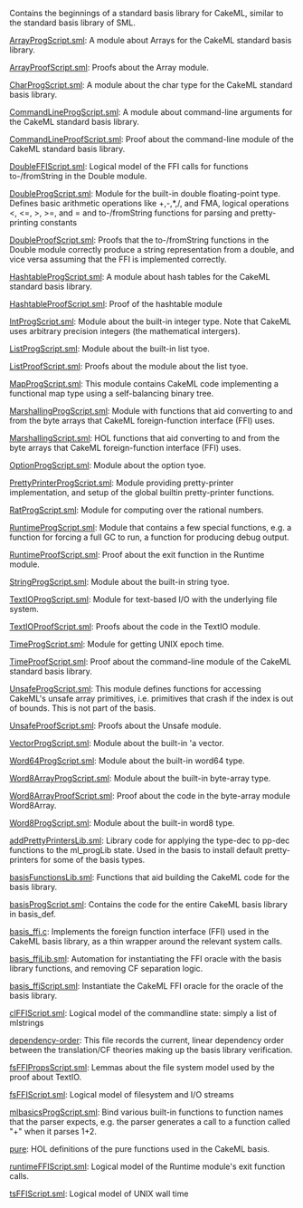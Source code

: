 Contains the beginnings of a standard basis library for CakeML,
similar to the standard basis library of SML.

[ArrayProgScript.sml](ArrayProgScript.sml):
A module about Arrays for the CakeML standard basis library.

[ArrayProofScript.sml](ArrayProofScript.sml):
Proofs about the Array module.

[CharProgScript.sml](CharProgScript.sml):
A module about the char type for the CakeML standard basis library.

[CommandLineProgScript.sml](CommandLineProgScript.sml):
A module about command-line arguments for the CakeML standard basis
library.

[CommandLineProofScript.sml](CommandLineProofScript.sml):
Proof about the command-line module of the CakeML standard basis library.

[DoubleFFIScript.sml](DoubleFFIScript.sml):
Logical model of the FFI calls for functions to-/fromString in
the Double module.

[DoubleProgScript.sml](DoubleProgScript.sml):
Module for the built-in double floating-point type.
Defines basic arithmetic operations like +,-,*,/, and FMA,
logical operations <, <=, >, >=, and =
and to-/fromString functions for parsing and pretty-printing constants

[DoubleProofScript.sml](DoubleProofScript.sml):
Proofs that the to-/fromString functions in the Double
module correctly produce a string representation from a double,
and vice versa assuming that the FFI is implemented correctly.

[HashtableProgScript.sml](HashtableProgScript.sml):
A module about hash tables for the CakeML standard basis library.

[HashtableProofScript.sml](HashtableProofScript.sml):
Proof of the hashtable module

[IntProgScript.sml](IntProgScript.sml):
Module about the built-in integer type. Note that CakeML uses
arbitrary precision integers (the mathematical intergers).

[ListProgScript.sml](ListProgScript.sml):
Module about the built-in list tyoe.

[ListProofScript.sml](ListProofScript.sml):
Proofs about the module about the list tyoe.

[MapProgScript.sml](MapProgScript.sml):
This module contains CakeML code implementing a functional map type
using a self-balancing binary tree.

[MarshallingProgScript.sml](MarshallingProgScript.sml):
Module with functions that aid converting to and from the byte
arrays that CakeML foreign-function interface (FFI) uses.

[MarshallingScript.sml](MarshallingScript.sml):
HOL functions that aid converting to and from the byte arrays that
CakeML foreign-function interface (FFI) uses.

[OptionProgScript.sml](OptionProgScript.sml):
Module about the option tyoe.

[PrettyPrinterProgScript.sml](PrettyPrinterProgScript.sml):
Module providing pretty-printer implementation, and setup
of the global builtin pretty-printer functions.

[RatProgScript.sml](RatProgScript.sml):
Module for computing over the rational numbers.

[RuntimeProgScript.sml](RuntimeProgScript.sml):
Module that contains a few special functions, e.g. a function for
forcing a full GC to run, a function for producing debug output.

[RuntimeProofScript.sml](RuntimeProofScript.sml):
Proof about the exit function in the Runtime module.

[StringProgScript.sml](StringProgScript.sml):
Module about the built-in string tyoe.

[TextIOProgScript.sml](TextIOProgScript.sml):
Module for text-based I/O with the underlying file system.

[TextIOProofScript.sml](TextIOProofScript.sml):
Proofs about the code in the TextIO module.

[TimeProgScript.sml](TimeProgScript.sml):
Module for getting UNIX epoch time.

[TimeProofScript.sml](TimeProofScript.sml):
Proof about the command-line module of the CakeML standard basis library.

[UnsafeProgScript.sml](UnsafeProgScript.sml):
This module defines functions for accessing CakeML's unsafe
array primitives, i.e. primitives that crash if the index is
out of bounds. This is not part of the basis.

[UnsafeProofScript.sml](UnsafeProofScript.sml):
Proofs about the Unsafe module.

[VectorProgScript.sml](VectorProgScript.sml):
Module about the built-in 'a vector.

[Word64ProgScript.sml](Word64ProgScript.sml):
Module about the built-in word64 type.

[Word8ArrayProgScript.sml](Word8ArrayProgScript.sml):
Module about the built-in byte-array type.

[Word8ArrayProofScript.sml](Word8ArrayProofScript.sml):
Proof about the code in the byte-array module Word8Array.

[Word8ProgScript.sml](Word8ProgScript.sml):
Module about the built-in word8 type.

[addPrettyPrintersLib.sml](addPrettyPrintersLib.sml):
Library code for applying the type-dec to pp-dec functions
to the ml_progLib state. Used in the basis to install
default pretty-printers for some of the basis types.

[basisFunctionsLib.sml](basisFunctionsLib.sml):
Functions that aid building the CakeML code for the basis library.

[basisProgScript.sml](basisProgScript.sml):
Contains the code for the entire CakeML basis library in basis_def.

[basis_ffi.c](basis_ffi.c):
Implements the foreign function interface (FFI) used in the CakeML basis
library, as a thin wrapper around the relevant system calls.

[basis_ffiLib.sml](basis_ffiLib.sml):
Automation for instantiating the FFI oracle with the
basis library functions, and removing CF separation logic.

[basis_ffiScript.sml](basis_ffiScript.sml):
Instantiate the CakeML FFI oracle for the oracle of the basis library.

[clFFIScript.sml](clFFIScript.sml):
Logical model of the commandline state: simply a list of mlstrings

[dependency-order](dependency-order):
This file records the current, linear dependency order between the
translation/CF theories making up the basis library verification.

[fsFFIPropsScript.sml](fsFFIPropsScript.sml):
Lemmas about the file system model used by the proof about TextIO.

[fsFFIScript.sml](fsFFIScript.sml):
Logical model of filesystem and I/O streams

[mlbasicsProgScript.sml](mlbasicsProgScript.sml):
Bind various built-in functions to function names that the parser
expects, e.g. the parser generates a call to a function called "+"
when it parses 1+2.

[pure](pure):
HOL definitions of the pure functions used in the CakeML basis.

[runtimeFFIScript.sml](runtimeFFIScript.sml):
Logical model of the Runtime module's exit function calls.

[tsFFIScript.sml](tsFFIScript.sml):
Logical model of UNIX wall time
